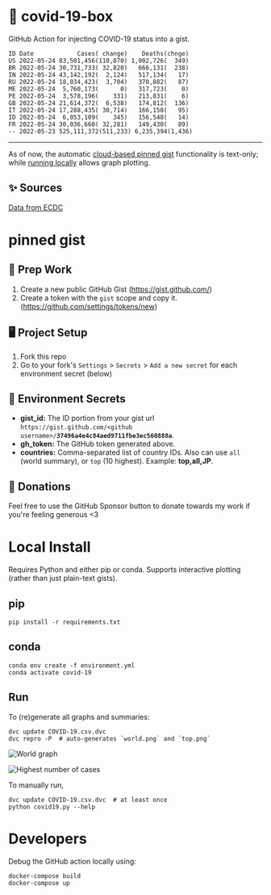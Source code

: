 # 🏥 covid-19-box

GitHub Action for injecting COVID-19 status into a gist.

```
ID Date            Cases( change)    Deaths(chnge)
US 2022-05-24 83,501,456(110,870) 1,002,726(  349)
BR 2022-05-24 30,731,733( 32,820)   666,131(  238)
IN 2022-05-24 43,142,192(  2,124)   517,134(   17)
RU 2022-05-24 18,034,423(  3,704)   370,882(   87)
ME 2022-05-24  5,760,173(      0)   317,723(    0)
PE 2022-05-24  3,578,196(    331)   213,831(    6)
GB 2022-05-24 21,614,372(  6,538)   174,812(  136)
IT 2022-05-24 17,288,435( 30,714)   166,158(   95)
ID 2022-05-24  6,053,109(    345)   156,548(   14)
FR 2022-05-24 30,036,660( 32,281)   149,430(   89)
-- 2022-05-23 525,111,372(511,233) 6,235,394(1,436)
```

---

As of now, the automatic [cloud-based pinned gist](#pinned-gist) functionality is text-only;
while [running locally](#local-install) allows graph plotting.

## ✨ Sources

[Data from ECDC](https://www.ecdc.europa.eu/en/publications-data/download-todays-data-geographic-distribution-covid-19-cases-worldwide)

# pinned gist

## 🎒 Prep Work
1. Create a new public GitHub Gist (https://gist.github.com/)
1. Create a token with the `gist` scope and copy it. (https://github.com/settings/tokens/new)

## 🖥 Project Setup
1. Fork this repo
1. Go to your fork's `Settings` > `Secrets` > `Add a new secret` for each environment secret (below)

## 🤫 Environment Secrets
- **gist_id:** The ID portion from your gist url `https://gist.github.com/<github username>/`**`37496a4e4c84aed9711fbe3ec560888a`**.
- **gh_token:** The GitHub token generated above.
- **countries:** Comma-separated list of country IDs. Also can use `all` (world summary), or `top` (10 highest). Example: **top,all,JP**.

## 💸 Donations

Feel free to use the GitHub Sponsor button to donate towards my work if you're feeling generous <3

# Local Install

Requires Python and either pip or conda. Supports interactive plotting (rather than just plain-text gists).

## pip

```
pip install -r requirements.txt
```

## conda

```
conda env create -f environment.yml
conda activate covid-19
```

## Run

To (re)generate all graphs and summaries:

```
dvc update COVID-19.csv.dvc
dvc repro -P  # auto-generates `world.png` and `top.png`
```

![World graph](world.png)

![Highest number of cases](top.png)

To manually run,

```
dvc update COVID-19.csv.dvc  # at least once
python covid19.py --help
```

# Developers

Debug the GitHub action locally using:

```
docker-compose build
docker-compose up
```
